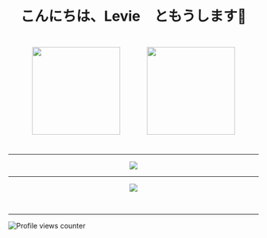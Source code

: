 <h1 align="center">こんにちは、Levie　ともうします👋</h1>
<p align="center">
	<img src="https://github-readme-stats.vercel.app/api?username=VN-Levie&show_icons=true&count_private=true&hide_border=true&theme=tokyonight&locale=ja" align="center" style="height: 177px; padding: 25px" />
	<img src="https://github-readme-stats.vercel.app/api/top-langs/?username=VN-Levie&hide_border=true&layout=compact&theme=tokyonight&locale=ja" align="center" style="height: 177px; padding: 25px" />
</p>
<hr>
<p align="center">

<img src="https://github-readme-activity-graph.vercel.app/graph?username=VN-Levie&theme=tokyo-night" align="center"/>
</p>
<hr>
<p align="center">
	
<img src="https://github-readme-streak-stats.herokuapp.com/?user=VN-Levie&theme=github-dark-blue&date_format=%5BY.%5Dn.j&locale=ja" align="center"/>
</p>
<br />
<hr>

![Profile views counter](https://komarev.com/ghpvc/?username=VN-Levie&&style=for-the-badge&label=VN.LEVIE%27s+VIEWS&color=70a5fd)
